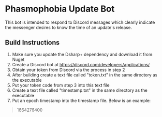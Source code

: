 # Phasmophobia Update Bot
This bot is intended to respond to Discord messages which clearly indicate the messenger desires to know the time of an update's release.
## Build Instructions
1. Make sure you update the Dsharp+ dependency and download it from Nuget
2. Create a Discord bot at https://discord.com/developers/applications/
3. Obtain your token from Discord via the process in step 2
4. After building create a text file called "token.txt" in the same directory as the executable
5. Put your token code from step 3 into this text file
6. Create a text file called "timestamp.txt" in the same directory as the executable
7. Put an epoch timestamp into the timestamp file. Below is an example:
>1664276400
